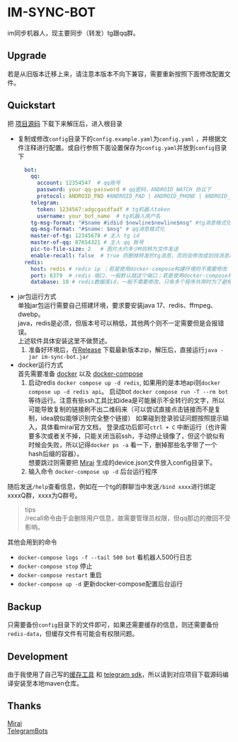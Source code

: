 # IM-SYNC-BOT

im同步机器人，现主要同步（转发）tg跟qq群。

## Upgrade

若是从旧版本迁移上来，请注意本版本不向下兼容，需要重新按照下面修改配置文件。

## Quickstart

把 [项目源码](https://github.com/KurenaiRyu/im-sync-bot/releases) 下载下来解压后，进入根目录

- 复制或修改`config`目录下的`config.example.yaml`为`config.yaml`
  ，并根据文件注释进行配置。或自行参照下面设置保存为`config.yaml`并放到`config`目录下
    ```yaml
      bot:
        qq:
          account: 12354547  # qq账号
          password: your-qq-password # qq密码，ANDROID_WATCH 协议下
          protocol: ANDROID_PAD #ANDROID_PAD | ANDROID_PHONE | ANDROID_WATCH
        telegram:
          token: 1234567:adgcgasdfadf # tg机器人token
          username: your_bot_name  # tg机器人用户名
        tg-msg-format: "#$name #id$id $newline$newline$msg" #tg消息格式化: $name: 发送者名称；$id: 发送者id；$newline: 换行；$msg: 消息体
        qq-msg-format: "#$name: $msg" # qq消息格式化
        master-of-tg: 12345678 # 主人 tg id
        master-of-qq: 87654321 # 主人 qq 账号
        pic-to-file-size: 2   # 图片大约多少M则转为文件发送
        enable-recall: false  # true 则删掉转发的tg消息，否则会修改成划线消息以表示撤销
      redis:
        host: redis # redis ip ；若是使用docker-compose构建环境则不需要修改
        port: 6379  # redis 端口，一般默认就这个端口；若是使用docker-compose构建环境则不需要修改
        database: 10 # redis数据库id，一般不需要修改，只有多个程序共用时为了避免问题而分开不同数据库
    ```
- jar包运行方式  
  单独jar包运行需要自己搭建环境，要求要安装java 17、redis、ffmpeg、dwebp。  
  java，redis是必须，但版本号可以稍低，其他两个则不一定需要但是会报错误。  
  上述软件具体安装这里不做赘述。
    1. 准备好环境后，在[Release](https://github.com/KurenaiRyu/im-sync-bot/releases)
       下载最新版本zip，解压后，直接运行`java -jar im-sync-bot.jar`
- docker运行方式  
  首先需要准备 [docker](https://docs.docker.com/get-docker/)
  以及 [docker-compose](https://docs.docker.com/compose/install/)
    1. 启动redis `docker compose up -d redis`, 如果用的是本地api则`docker compose up -d redis api`。
       启动bot `docker compose run -T --rm bot`
       等待运行。注意有些ssh工具比如idea是可能展示不全转行的文字，所以可能导致复制的链接刷不出二维码来（可以尝试直接点击链接而不是复制，idea貌似能够识别完全整个链接）
       如果碰到登录验证问题按照提示输入，具体看mirai官方文档， 登录成功后即可`ctrl + C`
       中断运行（也许需要多次或者关不掉，只能关闭当前ssh，手动停止镜像了，但这个貌似有时候会失败，所以记得`docker ps -a`
       看一下，删掉那些名字带了一个hash后缀的容器）。  
       想要跳过则需要把 [Mirai](https://github.com/mamoe/mirai) 生成的device.json文件放入config目录下。
    2. 输入命令 `docker-compose up -d` 后台运行程序

随后发送`/help`查看信息，例如在一个tg的群聊当中发送`/bind xxxx`进行绑定xxxxQ群，xxxx为Q群号。
> tips  
> /recall命令由于会删除用户信息，故需要管理员权限，但qq那边的撤回不受影响。

其他会用到的命令

- `docker-compose logs -f --tail 500 bot` 看机器人500行日志
- `docker-compose stop` 停止
- `docker-compose restart` 重启
- `docker-compose up -d` 更新docker-compose配置后台运行

## Backup

只需要备份`config`目录下的文件即可，如果还需要缓存的信息，则还需要备份`redis-data`，但缓存文件有可能会有权限问题。

## Development

由于我使用了自己写的[缓存工具](https://github.com/KurenaiRyu/simple-cache.git) 和 [telegram sdk](https://github.com/KurenaiRyu/tdlight-sdk)，所以请到对应项目下载源码编译安装至本地maven仓库。

## Thanks

[Mirai](https://github.com/mamoe/mirai)  
[TelegramBots](https://github.com/rubenlagus/TelegramBots)  